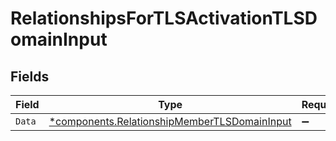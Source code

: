 # RelationshipsForTLSActivationTLSDomainInput


## Fields

| Field                                                                                                       | Type                                                                                                        | Required                                                                                                    | Description                                                                                                 |
| ----------------------------------------------------------------------------------------------------------- | ----------------------------------------------------------------------------------------------------------- | ----------------------------------------------------------------------------------------------------------- | ----------------------------------------------------------------------------------------------------------- |
| `Data`                                                                                                      | [*components.RelationshipMemberTLSDomainInput](../../models/components/relationshipmembertlsdomaininput.md) | :heavy_minus_sign:                                                                                          | N/A                                                                                                         |